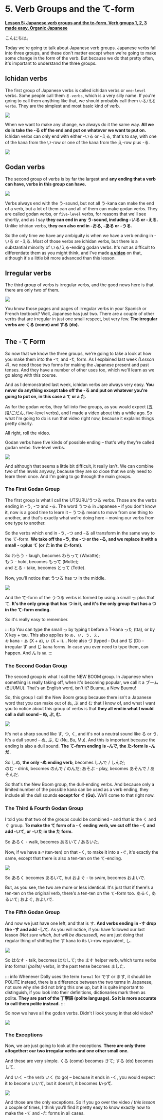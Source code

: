 # **5. Verb Groups and the て-form**

[**Lesson 5: Japanese verb groups and the te-form. Verb groups 1, 2, 3 made easy. Organic Japanese**](https://www.youtube.com/watch?v=GzEVLMDC8nw&list=PLg9uYxuZf8x_A-vcqqyOFZu06WlhnypWj&index=5)

こんにちは。

Today we're going to talk about Japanese verb groups. Japanese verbs fall into three groups, and these don't matter except when we're going to make some change in the form of the verb. But because we do that pretty often, it's important to understand the three groups.

## Ichidan verbs

The first group of Japanese verbs is called ichidan verbs or <code>one-level</code> verbs. Some people call them <code>る-verbs</code>, which is a very silly name. If you're going to call them anything like that, we should probably call them <code>いる/える verbs</code>. They are the simplest and most basic kind of verb.

![](media/image537.webp)

When we want to make any change, we always do it the same way. **All we do is take the -る off the end and put on whatever we want to put on.** Ichidan verbs can only end with either -いる or -える, that's to say, with one of the kana from the い-row or one of the kana from the え-row plus -る.

![](media/image910.webp)

## Godan verbs

The second group of verbs is by far the largest and **any ending that a verb can have, verbs in this group can have.**

![](media/image300.webp)

Verbs always end with the う-sound, but not all う-kana can make the end of a verb, but a lot of them can and all of them can make godan verbs. They are called godan verbs, or <code>five-level</code> verbs, for reasons that we'll see shortly, and as I say **they can end in any う-sound, including -いる or -える.** Unlike ichidan verbs, **they can also end in -おる, -ある or -うる.**

So the only time we have any ambiguity is when we have a verb ending in -いる or -える. Most of those verbs are ichidan verbs, but there is a substantial minority of いる/える-ending godan verbs. It's not as difficult to differentiate them as you might think, and I've made [**a video**](https://www.youtube.com/watch?v=VDmaSJ4s6Qo) on that, although it's a little bit more advanced than this lesson.

## Irregular verbs

The third group of verbs is irregular verbs, and the good news here is that there are only two of them.

![](media/image565.webp)

You know those pages and pages of irregular verbs in your Spanish or French textbook? Well, Japanese has just two. There are a couple of other verbs that are irregular in just one small respect, but very few. **The irregular verbs are くる (come) and する (do).**

## The -て Form

So now that we know the three groups, we're going to take a look at how you make them into the -て and -た form. As I explained last week *(Lesson 4)*, we need those two forms for making the Japanese present and past tenses. And they have a number of other uses too, which we'll learn as we go along with this course.

And as I demonstrated last week, ichidan verbs are always very easy. **You never do anything except take off the -る and put on whatever you're going to put on, in this case a て or a た.**

As for the godan verbs, they fall into five groups, as you would expect (五段/ごだん, five-level verbs), and I made a video about this a while ago. So what I'm going to do is run that video right now, because it explains things pretty clearly.

All right, roll the video.

Godan verbs have five kinds of possible ending – that's why they're called godan verbs: five-level verbs.

![](media/image897.webp)

And although that seems a little bit difficult, it really isn't. We can combine two of the levels anyway, because they are so close that we only need to learn them once. And I'm going to go through the main groups.

### The First Godan Group

The first group is what I call the UTSURU/うつる verbs. Those are the verbs ending in -う, -つ and -る. The word うつる in Japanese – if you don't know it, now is a good time to learn it – うつる means to move from one thing to another, and that's exactly what we're doing here – moving our verbs from one type to another.

So the verbs which end in -う, -つ and -る all transform in the same way to the て-form. **We take off the -う, the -つ or the -る, and we replace it with a small -っplus て (or た in the た-form).**

So わらう - laugh, becomes わらって (Waratte);  
もつ - hold, becomes もって (Motte);  
and とる - take, becomes とって (Totte).

Now, you'll notice that うつる has つ in the middle.

![](media/image994.webp)

And the て-form of the うつる verbs is formed by using a small っ plus that て. **It's the only group that has つ in it, and it's the only group that has a つ in the て-form ending.**  

So it's really easy to remember.

::: tip
You can type the small っ by typing t before a T-kana った (tta), or by X key + tsu. This also applies to <code>あ, い, う, え, お</code> kana - ぁ (X + a), ぃ (X + i)... Note also づ (typed - Du) and ぢ (Di) - irregular ず and じ kana forms. In case you ever need to type them, can happen. And ん is <code>nn</code>.
:::

### The Second Godan Group

The second group is what I call the NEW BOOM group. In Japanese when something is really taking off, when it's becoming popular, we call it a ブーム (BUUMU). That's an English word, isn't it? Buumu, a New Buumu!

So, this group I call the New Boom group because there isn't a Japanese word that you can make out of ぬ, ぶ and む that I know of, and what I want you to notice about this group of verbs is that **they all end in what I would call a dull sound – ぬ, ぶ, む.**

![](media/image35.webp)

It's not a sharp sound like す, つ, く, and it's not a neutral sound like る or う. It's a dull sound – ぬ, ぶ, む (Nu, Bu, Mu). And this is important because the ending is also a dull sound. **The て-form ending is -んで, the た-form is -んだ.**

So しぬ, **the only -ぬ ending verb**, becomes しんで / しんだ;  
のむ - drink, becomes のんで / のんだ; あそぶ - play, becomes あそんで / あそんだ.

So that's the New Boom group, the dull-ending verbs. And because only a limited number of the possible kana can be used as a verb ending, they include all the dull sounds **except for ぐ (Gu).** We'll come to that right now.

### The Third & Fourth Godan Group

I told you that two of the groups could be combined - and that is the く and ぐ group. **To make the て form of a -く ending verb, we cut off the -く and add -いて, or -いた in the た form.**

So あるく - walk, becomes あるいて / あるいた.

Now, if we have a〃(ten-ten) on that -く, to make it into a -ぐ, it's exactly the same, except that there is also a ten-ten on the て-ending.

![](media/image459.webp)

So あるく becomes あるいて, but およぐ - to swim, becomes およいで.

But, as you see, the two are more or less identical. It's just that if there's a ten-ten on the original verb, there's a ten-ten on the て-form too. あるく, あるいて; およぐ, およいで.

### The Fifth Godan Group

And now we just have one left, and that is す. **And verbs ending in -す drop the -す and add -して.** As you will notice, if you have followed our last lesson *(Not sure which, but will be discussed),* we are just doing that regular thing of shifting the す kana to its い-row equivalent, し.

![](media/image491.webp)

So はなす - talk, becomes はなして; the ます helper verb, which turns verbs into formal *(polite)* verbs, in the past tense becomes ました.

::: info
Whenever Dolly uses the term <code>formal</code> for です or ます, it should be POLITE instead, there is a difference between the two terms in Japanese, not sure why she did not bring this one up, but it is quite important to distinguish, if you look into their definitions, dictionaries mark them as polite. **They are part of the 丁寧語 (polite language). So it is more accurate to call them polite instead.**
:::

So now we have all the godan verbs. Didn't I look young in that old video?

![](media/image94.webp)

### The Exceptions 

Now, we are just going to look at the exceptions. **There are only three altogether: our two irregular verbs and one other small one.**

And these are very simple. くる (come) becomes きて; する (do) becomes して.

And いく – the verb いく (to go) – because it ends in -く, you would expect it to become いいて, but it doesn't, it becomes **いって**.

![](media/image1057.webp)

And those are the only exceptions. So if you go over the video / *this lesson* a couple of times, I think you'll find it pretty easy to know exactly how to make the -て and -た forms in all cases.
